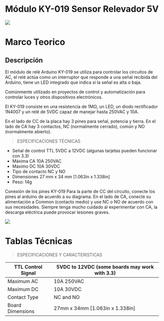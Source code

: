 # Módulo KY-019 Sensor Relevador 5V



 ![](https://camo.githubusercontent.com/1bec201eaf92bd376e98e5eae6c87141b121b065685619e9f16c2ba7692178c5/68747470733a2f2f656e637279707465642d74626e302e677374617469632e636f6d2f696d616765733f713d74626e3a414e6439476351495f354a744d465f574d66644d765963717956326a4f7a632d32766b4a57594463446726757371703d434155)


# Marco Teorico

## Descripción

El módulo de relé Arduino KY-019 se utiliza para controlar los circuitos de AC, el relé actúa como un interruptor que responde a una señal recibida del Arduino, tiene un LED integrado que indica si la señal es alta o baja.

Comúnmente utilizado en proyectos de control y automatización para controlar luces y otros dispositivos electrónicos.

El KY-019 consiste en una resistencia de 1MΩ, un LED, un diodo rectificador 1N4007 y un relé de 5VDC capaz de manejar hasta 250VAC y 10A.

En el lado de CC de la placa hay 3 pines para señal, potencia y tierra. En el lado de CA hay 3 contactos, NC (normalmente cerrado), común y NO (normalmente abierto).

> ESPECIFICACIONES TÉCNICAS

- Señal de control TTL 5VDC a 12VDC (algunas tarjetas pueden funcionar con 3.3)
- Máxima CA 10A 250VAC
- Máximo DC 10A 30VDC
- Tipo de contacto NC y NO
- Dimensiones 27 mm x 34 mm [1.063in x 1.338in]
- Peso: 14g

Conexión de los pines KY-019 Para la parte de CC del circuito, conecte los pines al arduino de acuerdo a su diagrama.
En el lado de CA, conecte su alimentación a Common (contacto medio) y use NC o NO de acuerdo con sus necesidades.
Siempre tenga mucho cuidado al experimentar con CA, la descarga eléctrica puede provocar lesiones graves.

![](https://encrypted-tbn0.gstatic.com/images?q=tbn:ANd9GcQUOChJz_aLg-cot9QD4uiYCU2TbwwKdMcNWQ&usqp=CAU)

# Tablas Técnicas

> ESPECIFICACIONES Y CARACTERISTICAS 

TTL Control Signal | 5VDC to 12VDC (some boards may work with 3.3)
-- | --
Maximum AC | 10A 250VAC
Maximum DC | 10A 30VDC
Contact Type | NC and NO
Board Dimensions | 27mm x 34mm [1.063in x 1.338in]


